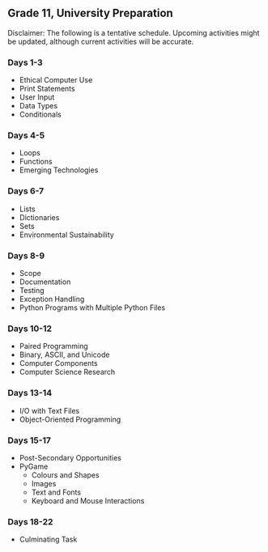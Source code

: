 ## Grade 11, University Preparation

Disclaimer: The following is a tentative schedule. Upcoming activities might be updated, although current activities will be accurate.

### Days 1-3

* Ethical Computer Use
* Print Statements
* User Input
* Data Types
* Conditionals

### Days 4-5

* Loops
* Functions
* Emerging Technologies

### Days 6-7

* Lists
* Dictionaries
* Sets
* Environmental Sustainability

### Days 8-9

* Scope
* Documentation
* Testing
* Exception Handling
* Python Programs with Multiple Python Files

### Days 10-12

* Paired Programming
* Binary, ASCII, and Unicode
* Computer Components
* Computer Science Research

### Days 13-14

* I/O with Text Files
* Object-Oriented Programming

### Days 15-17

* Post-Secondary Opportunities
* PyGame 
  * Colours and Shapes
  * Images
  * Text and Fonts
  * Keyboard and Mouse Interactions

### Days 18-22

* Culminating Task

